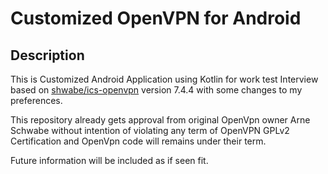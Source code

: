 Customized OpenVPN for Android
=============

Description
------------
This is Customized Android Application using Kotlin for work test Interview based on [shwabe/ics-openvpn](https://github.com/schwabe/ics-openvpn) version 7.4.4 with some changes to my preferences.

This repository already gets approval from original OpenVpn owner Arne Schwabe without intention of violating any term of OpenVPN GPLv2 Certification and OpenVpn code will remains under their term.

Future information will be included as if seen fit.

